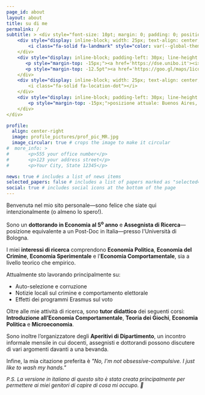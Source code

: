 ```yaml
---
page_id: about
layout: about
title: su di me
permalink: /
subtitle: > <div style="font-size: 10pt; margin: 0; padding: 0; position: relative;">
    <div style="display: inline-block; width: 25px; text-align: center; position: absolute; top: 0;">
        <i class="fa-solid fa-landmark" style="color: var(--global-theme-color);"></i>
    </div>
    <div style="display: inline-block; padding-left: 30px; line-height: 1;">
       <p style="margin-top: -15px;"><a href='https://dse.unibo.it'><i>Dipartimento di Scienze Economiche, </i></a> <a href='https://www.unibo.it/it'><i>Università di Bologna</i></a></p>
       <p style="margin-top: -12.5pt"><a href='https://goo.gl/maps/1icot9p1g97AWCD37'><i>Piazza Scaravilli 2, 40126, Bologna</i></a></p>
    </div>
    <div style="display: inline-block; width: 25px; text-align: center; position: absolute; top: 0;">
        <i class="fa-solid fa-location-dot"></i>
    </div>
    <div style="display: inline-block; padding-left: 30px; line-height: 1;">
        <p style="margin-top: -15px;">posizione attuale: Buenos Aires, Argentina</p>
    </div>
</div>

profile:
  align: center-right
  image: profile_pictures/prof_pic_MR.jpg
  image_circular: true # crops the image to make it circular
#  more_info: >
#       <p>555 your office number</p>
#       <p>123 your address street</p>
#       <p>Your City, State 12345</p>

news: true # includes a list of news items
selected_papers: false # includes a list of papers marked as "selected={true}"
social: true # includes social icons at the bottom of the page
---
```


Benvenutə nel mio sito personale&mdash;sono felice che siate qui intenzionalmente (o almeno lo spero!).

Sono un <b style="color: $white-color;">dottorando in Economia al 5<sup>o</sup> anno</b> e <b style="color: $white-color;">Assegnista di Ricerca</b>&mdash;posizione equivalente a un Post-Doc in Italia&mdash;presso l'Università di Bologna.

I miei <b style="color: $white-color;">interessi di ricerca</b> comprendono <b style="color: $white-color;">Economia Politica</b>, <b style="color: $white-color;">Economia del Crimine</b>, <b style="color: $white-color;">Economia Sperimentale</b> e l'<b style="color: $white-color;">Economia Comportamentale</b>, sia a livello teorico che empirico.

Attualmente sto lavorando principalmente su:
<ul>
  <li>Auto-selezione e corruzione</li>
  <li>Notizie locali sul crimine e comportamento elettorale</li>
  <li>Effetti dei programmi Erasmus sul voto</li>
</ul>

Oltre alle mie attività di ricerca, sono <b style="color: $white-color;">tutor didattico</b> dei seguenti corsi: <b style="color: $white-color;">Introduzione all’Economia Comportamentale</b>, <b style="color: $white-color;">Teoria dei Giochi</b>, <b style="color: $white-color;">Economia Politica</b> e <b style="color: $white-color;">Microeconomia</b>.

Sono inoltre l’organizzatore degli <b style="color: $white-color;">Aperitivi di Dipartimento</b>, un incontro informale mensile in cui docenti, assegnisti e dottorandi possono discutere di vari argomenti davanti a una bevanda.

Infine, la mia citazione preferita è <i>"No, I'm not obsessive-compulsive. I just like to wash my hands."</i>

<i style="font-size: 10pt;">P.S. La versione in italiano di questo sito è stata creata principalmente per permettere ai miei genitori di capire di cosa mi occupo. 🫠</i>
